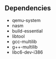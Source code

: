 ## Dependencies 

- qemu-system 
- nasm
- build-essential
- libtool
- gcc-multilib 
- g++-multilib 
- libc6-dev-i386

